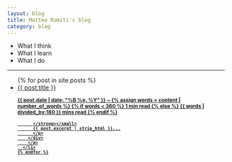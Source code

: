 ```yaml
---
layout: blog
title: Matteo Romiti's blog
category: blog
---
```


- What I think <br />
- What I learn <br />
- What I do

<hr>

<div class="blog-div">
  <ul class="blog-list">
    {% for post in site.posts %}
      <li class="blog-entry"><a href="{{ post.url }}"
      style="display:block;color:inherit;">
        <div class="blog-title">{{ post.title }}</div>
        <div class="post-excerpt">
        <p>
          <small><strong>{{ post.date | date: "%B %e, %Y" }} ~
          {% assign words = content | number_of_words %}
          {% if words < 360 %}
            1 min read
          {% else %}
            {{ words | divided_by:180 }} mins read
          {% endif %} <br />

          </strong></small>
          {{ post.excerpt | strip_html }}...
          </p>
        </div>
        </a>
      </li>
    {% endfor %}
  </ul>
</div>
